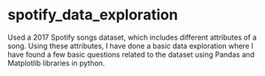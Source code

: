 # spotify_data_exploration
Used a 2017 Spotify songs dataset, which includes different attributes of a song. Using these attributes, I have done a basic data exploration where I have found a few basic questions related to the dataset using Pandas and Matplotlib libraries in python.
